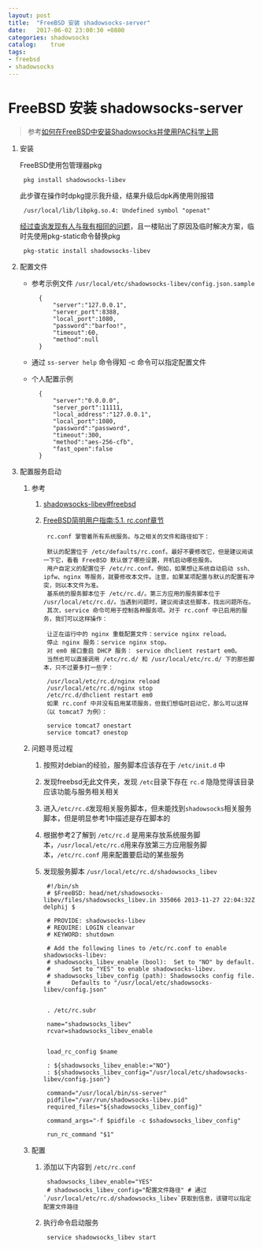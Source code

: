 ```yaml
---
layout: post
title:  "FreeBSD 安装 shadowsocks-server"
date:   2017-06-02 23:00:30 +0800
categories: shadowsocks
catalog:    true
tags: 
- freebsd
- shadowsocks
---
```


# FreeBSD 安装 shadowsocks-server

> 参考[如何在FreeBSD中安装Shadowsocks并使用PAC科学上网](https://www.tomczhen.com/2015/12/08/howto-install-shadowsocks-in-freebsd-and-use-pac/)

1. 安装
		
	FreeBSD使用包管理器pkg
		
		pkg install shadowsocks-libev
		
	此步骤在操作时dpkg提示我升级，结果升级后dpk再使用则报错
	
		/usr/local/lib/libpkg.so.4: Undefined symbol "openat"
	
	[经过查询发现有人与我有相同的问题](https://yq.aliyun.com/ask/46495)，且一楼贴出了原因及临时解决方案，临时先使用pkg-static命令替换pkg
	
		pkg-static install shadowsocks-libev
		
2. 配置文件

	- 参考示例文件 `/usr/local/etc/shadowsocks-libev/config.json.sample`

			{
				"server":"127.0.0.1",
				"server_port":8388,
				"local_port":1080,
				"password":"barfoo!",
				"timeout":60,
				"method":null
			}

	- 通过 `ss-server help` 命令得知 -c 命令可以指定配置文件

	- 个人配置示例

			{
				"server":"0.0.0.0",
				"server_port":11111,
				"local_address":"127.0.0.1",
				"local_port":1080,
				"password":"password",
				"timeout":300,
				"method":"aes-256-cfb",
				"fast_open":false
			}

3. 配置服务启动

	1. 参考

		1. [shadowsocks-libev#freebsd](https://github.com/shadowsocks/shadowsocks-libev#freebsd)
		2. [FreeBSD简明用户指南:5.1. rc.conf章节](http://bsdelf.github.io/posts/freebsd-brief-user-guide)

				rc.conf 掌管着所有系统服务。与之相关的文件和路径如下：

				默认的配置位于 /etc/defaults/rc.conf。最好不要修改它，但是建议阅读一下它，看看 FreeBSD 默认做了哪些设置，开机启动哪些服务。
				用户自定义的配置位于 /etc/rc.conf。例如，如果想让系统自动启动 ssh、ipfw、nginx 等服务，就要修改本文件。注意，如果某项配置与默认的配置有冲突，则以本文件为准。
				基系统的服务脚本位于 /etc/rc.d/。第三方应用的服务脚本位于 /usr/local/etc/rc.d/。当遇到问题时，建议阅读这些脚本，找出问题所在。
				其次，service 命令可用于控制各种服务项。对于 rc.conf 中已启用的服务，我们可以这样操作：

				让正在运行中的 nginx 重载配置文件：service nginx reload。
				停止 nginx 服务：service nginx stop。
				对 em0 接口重启 DHCP 服务： service dhclient restart em0。
				当然也可以直接调用 /etc/rc.d/ 和 /usr/local/etc/rc.d/ 下的那些脚本，只不过要多打一些字：

				/usr/local/etc/rc.d/nginx reload
				/usr/local/etc/rc.d/nginx stop
				/etc/rc.d/dhclient restart em0
				如果 rc.conf 中并没有启用某项服务，但我们想临时启动它，那么可以这样（以 tomcat7 为例）：

				service tomcat7 onestart
				service tomcat7 onestop

	2. 问题寻觅过程
		
		1. 按照对debian的经验，服务脚本应该存在于 `/etc/init.d` 中
		2. 发现freebsd无此文件夹，发现 `/etc`目录下存在 `rc.d` 隐隐觉得该目录应该功能与服务相关相关
		3. 进入`/etc/rc.d`发现相关服务脚本，但未能找到`shadowsocks`相关服务脚本，但是明显参考1中描述是存在脚本的
		4. 根据参考2了解到 `/etc/rc.d` 是用来存放系统服务脚本，`/usr/local/etc/rc.d`用来存放第三方应用服务脚本，`/etc/rc.conf` 用来配置要启动的某些服务
		5. 发现服务脚本 `/usr/local/etc/rc.d/shadowsocks_libev`
		
				#!/bin/sh
				# $FreeBSD: head/net/shadowsocks-libev/files/shadowsocks_libev.in 335066 2013-11-27 22:04:32Z delphij $

				# PROVIDE: shadowsocks-libev
				# REQUIRE: LOGIN cleanvar
				# KEYWORD: shutdown

				# Add the following lines to /etc/rc.conf to enable shadowsocks-libev:
				# shadowsocks_libev_enable (bool):  Set to "NO" by default.
				#      Set to "YES" to enable shadowsocks-libev.
				# shadowsocks_libev_config (path): Shadowsocks config file.
				#      Defaults to "/usr/local/etc/shadowsocks-libev/config.json"


				. /etc/rc.subr

				name="shadowsocks_libev"
				rcvar=shadowsocks_libev_enable


				load_rc_config $name

				: ${shadowsocks_libev_enable:="NO"}
				: ${shadowsocks_libev_config="/usr/local/etc/shadowsocks-libev/config.json"}

				command="/usr/local/bin/ss-server"
				pidfile="/var/run/shadowsocks-libev.pid"
				required_files="${shadowsocks_libev_config}"

				command_args="-f $pidfile -c $shadowsocks_libev_config"

				run_rc_command "$1"

	3. 配置

		1. 添加以下内容到 `/etc/rc.conf`

				shadowsocks_libev_enable="YES"
				# shadowsocks_libev_config="配置文件路径" # 通过`/usr/local/etc/rc.d/shadowsocks_libev`获取到信息，该键可以指定配置文件路径

		2. 执行命令启动服务

				service shadowsocks_libev start
